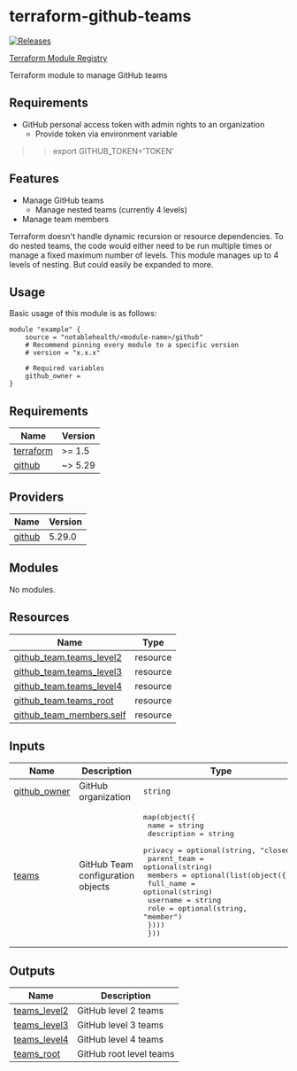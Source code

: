 
<!-- BEGINNING OF PRE-COMMIT-TERRAFORM DOCS HOOK -->
# terraform-github-teams

[![Releases](https://img.shields.io/github/v/release/notablehealth/terraform-github-teams)](https://github.com/notablehealth/terraform-github-teams/releases)

[Terraform Module Registry](https://registry.terraform.io/modules/notablehealth/teams/github)

Terraform module to manage GitHub teams

## Requirements

- GitHub personal access token with admin rights to an organization
  - Provide token via environment variable
 >>export GITHUB\_TOKEN='TOKEN'

## Features

- Manage GitHub teams
  - Manage nested teams (currently 4 levels)
- Manage team members

Terraform doesn't handle dynamic recursion or resource dependencies. To do
nested teams, the code would either need to be run multiple times or manage
a fixed maximum number of levels. This module manages up to 4 levels of nesting.
But could easily be expanded to more.

## Usage

Basic usage of this module is as follows:

```hcl
module "example" {
    source = "notablehealth/<module-name>/github"
    # Recommend pinning every module to a specific version
    # version = "x.x.x"

    # Required variables
    github_owner =
}
```

## Requirements

| Name | Version |
|------|---------|
| <a name="requirement_terraform"></a> [terraform](#requirement\_terraform) | >= 1.5 |
| <a name="requirement_github"></a> [github](#requirement\_github) | ~> 5.29 |

## Providers

| Name | Version |
|------|---------|
| <a name="provider_github"></a> [github](#provider\_github) | 5.29.0 |

## Modules

No modules.

## Resources

| Name | Type |
|------|------|
| [github_team.teams_level2](https://registry.terraform.io/providers/integrations/github/latest/docs/resources/team) | resource |
| [github_team.teams_level3](https://registry.terraform.io/providers/integrations/github/latest/docs/resources/team) | resource |
| [github_team.teams_level4](https://registry.terraform.io/providers/integrations/github/latest/docs/resources/team) | resource |
| [github_team.teams_root](https://registry.terraform.io/providers/integrations/github/latest/docs/resources/team) | resource |
| [github_team_members.self](https://registry.terraform.io/providers/integrations/github/latest/docs/resources/team_members) | resource |

## Inputs

| Name | Description | Type | Default | Required |
|------|-------------|------|---------|:--------:|
| <a name="input_github_owner"></a> [github\_owner](#input\_github\_owner) | GitHub organization | `string` | n/a | yes |
| <a name="input_teams"></a> [teams](#input\_teams) | GitHub Team configuration objects | <pre>map(object({<br>    name        = string<br>    description = string<br>    privacy     = optional(string, "closed")<br>    parent_team = optional(string)<br>    members = optional(list(object({<br>      full_name = optional(string)<br>      username  = string<br>      role      = optional(string, "member")<br>    })))<br>  }))</pre> | `{}` | no |

## Outputs

| Name | Description |
|------|-------------|
| <a name="output_teams_level2"></a> [teams\_level2](#output\_teams\_level2) | GitHub level 2 teams |
| <a name="output_teams_level3"></a> [teams\_level3](#output\_teams\_level3) | GitHub level 3 teams |
| <a name="output_teams_level4"></a> [teams\_level4](#output\_teams\_level4) | GitHub level 4 teams |
| <a name="output_teams_root"></a> [teams\_root](#output\_teams\_root) | GitHub root level teams |


<!-- END OF PRE-COMMIT-TERRAFORM DOCS HOOK -->
